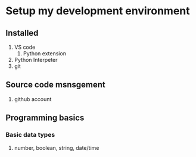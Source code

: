 # Setup my development environment

## Installed 

1. VS code
    1. Python extension
2. Python Interpeter
3. git

## Source code msnsgement

1. github account

## Programming basics

### Basic data types

1. number, boolean, string, date/time